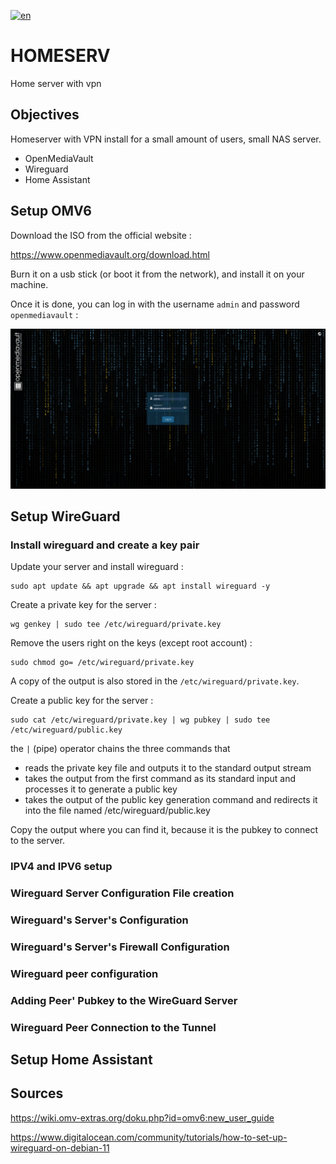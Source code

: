 [![en](https://img.shields.io/badge/lang-fr-red.svg)](https://github.com/heavymetalthings/FedOCCT/blob/main/README.fr.md)


# HOMESERV
Home server with vpn

## Objectives

Homeserver with VPN install for a small amount of users, small NAS server.

* OpenMediaVault
* Wireguard
* Home Assistant

## Setup OMV6

Download the ISO from the official website :

https://www.openmediavault.org/download.html

Burn it on a usb stick (or boot it from the network), and install it on your machine.

Once it is done, you can log in with the username ```admin``` and password ```openmediavault``` :

![image1](assets/images/loginscreen.png)

## Setup WireGuard

### Install wireguard and create a key pair

Update your server and install wireguard :

```
sudo apt update && apt upgrade && apt install wireguard -y
```

Create a private key for the server :
```
wg genkey | sudo tee /etc/wireguard/private.key
```
Remove the users right on the keys (except root account) :
```
sudo chmod go= /etc/wireguard/private.key
```
A copy of the output is also stored in the ```/etc/wireguard/private.key```.

Create a public key for the server :
```
sudo cat /etc/wireguard/private.key | wg pubkey | sudo tee /etc/wireguard/public.key
```
the ```|``` (pipe) operator chains the three commands that 
* reads the private key file and outputs it to the standard output stream
* takes the output from the first command as its standard input and processes it to generate a public key
* takes the output of the public key generation command and redirects it into the file named /etc/wireguard/public.key

Copy the output where you can find it, because it is the pubkey to connect to the server.

### IPV4 and IPV6 setup



### Wireguard Server Configuration File creation


### Wireguard's Server's Configuration


### Wireguard's Server's Firewall Configuration


### Wireguard peer configuration


### Adding Peer' Pubkey to the WireGuard Server


### Wireguard Peer Connection to the Tunnel


## Setup Home Assistant

## Sources

https://wiki.omv-extras.org/doku.php?id=omv6:new_user_guide

https://www.digitalocean.com/community/tutorials/how-to-set-up-wireguard-on-debian-11

